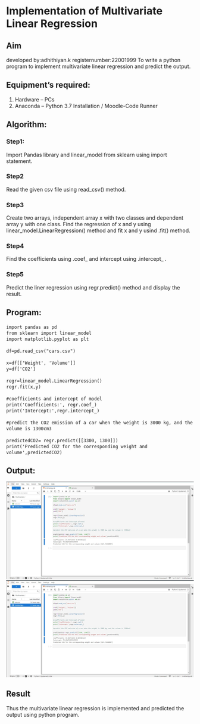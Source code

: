 # Implementation of Multivariate Linear Regression
## Aim
developed by:adhithiyan.k
registernumber:22001999
To write a python program to implement multivariate linear regression and predict the output.
## Equipment’s required:
1.	Hardware – PCs
2.	Anaconda – Python 3.7 Installation / Moodle-Code Runner
## Algorithm:
### Step1:
Import Pandas library and linear_model from sklearn using import statement.

### Step2
Read the given csv file using read_csv() method.

### Step3
Create two arrays, independent array x with two classes and dependent array y with one class. Find the regression of x and y using linear_model.LinearRegression() method and fit x and y usind .fit() method.

### Step4
Find the coefficients using .coef_ and intercept using .intercept_ .

### Step5
Predict the liner regression using regr.predict() method and display the result.

## Program:
```
import pandas as pd
from sklearn import linear_model
import matplotlib.pyplot as plt

df=pd.read_csv("cars.csv")

x=df[['Weight', 'Volume']]
y=df['CO2']

regr=linear_model.LinearRegression()
regr.fit(x,y)

#coefficients and intercept of model
print('Coefficients:', regr.coef_)
print('Intercept:',regr.intercept_)

#predict the CO2 emission of a car when the weight is 3000 kg, and the volume is 1300cm3

predictedCO2= regr.predict([[3300, 1300]])
print('Predicted CO2 for the corresponding weight and volume',predictedCO2)
```
## Output:

![output](carv.jpg)
![output](carv.jpg)

## Result
Thus the multivariate linear regression is implemented and predicted the output using python program.
